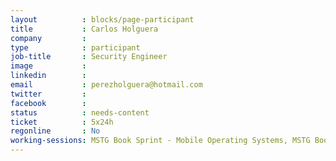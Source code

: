 ```yaml
---
layout          : blocks/page-participant
title           : Carlos Holguera
company         : 
type            : participant
job-title       : Security Engineer
image           : 
linkedin        :
email           : perezholguera@hotmail.com
twitter         : 
facebook        :
status          : needs-content
ticket          : 5x24h
regonline       : No
working-sessions: MSTG Book Sprint - Mobile Operating Systems, MSTG Book Sprint - Mobile App Security Testing, MSTG Book Sprint - Android Testing Guide, MSTG Book Sprint - iOS Testing Guide, MSTG Book Sprint - Reverse Engineering and Cracking
---
```

